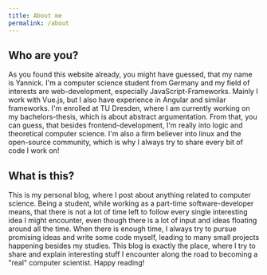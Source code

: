 ```yaml
---
title: About me
permalink: /about
---
```


## Who are you?

As you found this website already, you might have guessed, that my name is Yannick. I'm a computer science student from Germany and my field of interests
are web-development, especially JavaScript-Frameworks. Mainly I work with Vue.js, but I also have experience in Angular and similar frameworks.
I'm enrolled at TU Dresden, where I am currently working on my bachelors-thesis, which is about abstract argumentation. From that, you can guess,
that besides frontend-development, I'm really into logic and theoretical computer science. I'm also a firm believer into linux and the open-source community,
which is why I always try to share every bit of code I work on!

## What is this?

This is my personal blog, where I post about anything related to computer science. Being a student, while working as a part-time software-developer means,
that there is not a lot of time left to follow every single interesting idea I might encounter, even though there is a lot of input and ideas floating around
all the time. When there is enough time, I always try to pursue promising ideas and write some code myself, leading to many small projects happening besides
my studies. This blog is exactly the place, where I try to share and explain interesting stuff I encounter along the road to becoming a "real" computer scientist.
Happy reading!